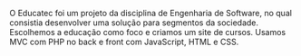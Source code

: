 O Educatec foi um projeto da disciplina de Engenharia de Software,
no qual consistia desenvolver uma solução para segmentos da sociedade.
Escolhemos a educação como foco e criamos um site de cursos.
Usamos MVC com PHP no back e front com JavaScript, HTML e CSS.
